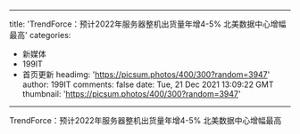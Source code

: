 
---
title: 'TrendForce：预计2022年服务器整机出货量年增4-5% 北美数据中心增幅最高'
categories: 
 - 新媒体
 - 199IT
 - 首页更新
headimg: 'https://picsum.photos/400/300?random=3947'
author: 199IT
comments: false
date: Tue, 21 Dec 2021 13:09:22 GMT
thumbnail: 'https://picsum.photos/400/300?random=3947'
---

<div>   
TrendForce：预计2022年服务器整机出货量年增4-5% 北美数据中心增幅最高  
</div>
            